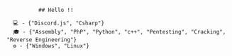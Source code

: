               ## Hello !!
 
      💻 - {"Discord.js", "Csharp"}
      🎓 - {"Assembly", "PhP", "Python", "c++", "Pentesting", "Cracking", "Reverse Engineering"}
      ⚙️ - {"Windows", "Linux"}
